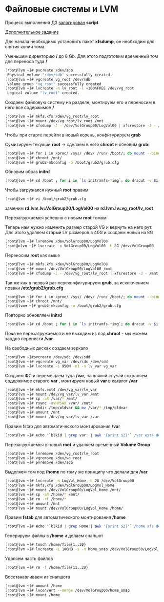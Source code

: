 # Файловые системы и LVM

Процесс выполнения ДЗ [залогирован](hw3)  **script**

[Дополнительное задание](add*)

Для начала необходимо установить пакет **xfsdump**, он необходим для снятия копии тома.

Уменьшим директорию **/**  до 8 Gb. Для этого подготовим временный том для переноса туда **/**

```bash
[root@lvm ~]# pvcreate /dev/sdb
 Physical volume "/dev/sdb" successfully created.
[root@lvm ~]# vgcreate vg_root /dev/sdb
 Volume group "vg_root" successfully created
[root@lvm ~]# lvcreate -n lv_root -l +100%FREE /dev/vg_root
 Logical volume "lv_root" created.
```

Создаем файловую систему на разделе, монтируем его и переносим в него все содержимое **/**

```bash
[root@lvm ~]# mkfs.xfs /dev/vg_root/lv_root
[root@lvm ~]# mount /dev/vg_root/lv_root /mnt
[root@lvm ~]# xfsdump -J - /dev/VolGroup00/LogVol00 | xfsrestore -J - /mnt
```

Чтобы при старте перейти в новый корень, конфигурируем **grab** 

Сýмитируем текущий **root** -> сделаем в него **chroot** и обновим **grub**:

```bash
[root@lvm ~]# for i in /proc/ /sys/ /dev/ /run/ /boot/; do mount --bind $i /mnt/$i; done
[root@lvm ~]# chroot /mnt/
[root@lvm ~]# grub2-mkconfig -o /boot/grub2/grub.cfg
```

Обновим образ **initrd**

```bash
[root@lvm ~]# cd /boot ; for i in `ls initramfs-*img`; do dracut -v $i `echo $i|sed "s/initramfs-//g; s/.img//g"` --force; done 
```

Чтобы загружался нужный **root** правим 

```bash
[root@lvm ~]# vi /boot/grub2/grub.cfg
```

 заменим **rd.lvm.lv=VolGroup00/LogVol00** на **rd.lvm.lv=vg_root/lv_root**

Перезагружаемся успешно с новым **root** томом

Теперь нам нужно изменить размер старой VG и вернуть на него рут. Для этого удаляем старый LV размеров в 40G и создаем новый на 8G

```bash
[root@lvm ~]# lvremove /dev/VolGroup00/LogVol00 
[root@olvm ~]# lvcreate -n VolGroup00/LogVol00 -L 8G /dev/VolGroup00 
```

Переносим **root** как выше

```bash
[root@lvm ~]# mkfs.xfs /dev/VolGroup00/LogVol00
[root@lvm ~]# mount /dev/VolGroup00/LogVol00 /mnt
[root@lvm ~]# xfsdump -J - /dev/vg_root/lv_root | xfsrestore -J - /mnt
```

Так же как в первый раз переконфигурируем **grub**, за исключением правки **/etc/grub2/grub.cfg**

```bash
[root@lvm ~]# for i in /proc/ /sys/ /dev/ /run/ /boot/; do mount --bind $i /mnt/$i; done
[root@lvm ~]# chroot /mnt/
[root@lvmм ~]# grub2-mkconfig -o /boot/grub2/grub.cfg
```

Повторно обновляем **initrd**

```bash
[root@lvm ~]# cd /boot ; for i in `ls initramfs-*img`; do dracut -v $i `echo $i|sed "s/initramfs-//g; s/.img//g"` --force; done
```

Пока не перезагружаемся и не выходим из под **chroot** - мы можем заодно перенести **/var**

На свободных дисках создаем зеркало

```bash
[root@lvm ~]#pvcreate /dev/sdc /dev/sdd 
[root@lvm ~]# vgcreate vg_var /dev/sdc /dev/sdd 
[root@lvm ~]# lvcreate -L 950M -m1 -n lv_var vg_var 
```

Создаем ФС и перемещаем туда **/var**, на всякий случай сохраняем содержимое старого **var** , монтируем новый **var** в каталог **/var**

```bash
[root@lvm ~]# mkfs.ext4 /dev/vg_var/lv_var
[root@lvm ~]# mount /dev/vg_var/lv_var /mnt
[root@lvm ~]# cp -aR /var/* /mnt/ 
[root@lvm ~]# rsync -avHPSAX /var/ /mnt/
[root@lvm ~]# mkdir /tmp/oldvar && mv /var/* /tmp/oldvar
[root@lvm ~]# umount /mnt
[root@lvm ~]# mount /dev/vg_var/lv_var /var
```

Правим fstab для автоматического монтирования **/var**

```bash
[root@lvm ~]# echo "`blkid | grep var: | awk '{print $2}'` /var ext4 defaults 0 0" >> /etc/fstab
```

Перезагружаемся в новый **root** и удаляем временный **Volume Group**

```bash
[root@lvm ~]# lvremove /dev/vg_root/lv_root 
[root@lvm ~]# vgremove /dev/vg_root 
[root@lvm ~]# pvremove /dev/sdb 
```

Выделяем том под **/home** по тому же принципу что делали для **/var**

```bash
[root@lvm ~]# lvcreate -n LogVol_Home -L 2G /dev/VolGroup00
[root@lvm ~]# mkfs.xfs /dev/VolGroup00/LogVol_Home
[root@lvm ~]# mount /dev/VolGroup00/LogVol_Home /mnt/
[root@lvm ~]# cp -aR /home/* /mnt/
[root@lvm ~]# rm -rf /home/*
[root@lvm ~]# umount /mnt
[root@lvm ~]# mount /dev/VolGroup00/LogVol_Home /home/
```

Правим **fstab** для автоматического монтирования **/home** 

```bash
[root@lvm ~]# echo "`blkid | grep Home | awk '{print $2}'` /home xfs defaults 0 0" >> /etc/fstab
```

 Генерируем файлы в **/home** и делаем снапшот

```bash
[root@lvm ~]# touch /home/file{1..20} 
[root@lvm ~]# lvcreate -L 100MB -s -n home_snap /dev/VolGroup00/LogVol_Home
```

Удаляем часть файлов 

```bash
[root@lvm ~]# rm -f /home/file{11..20} 
```

Восстанавливаем из снапшота

```bash
[root@lvm ~]# umount /home 
[root@lvm ~]# lvconvert --merge /dev/VolGroup00/home_snap 
[root@lvm ~]# mount /home
```

